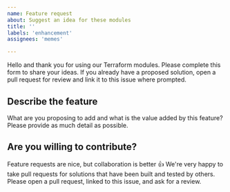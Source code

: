 ```yaml
---
name: Feature request
about: Suggest an idea for these modules
title: ''
labels: 'enhancement'
assignees: 'memes'

---
```


Hello and thank you for using our Terraform modules. Please complete this form
to share your ideas. If you already have a proposed solution, open a pull request
for review and link it to this issue where prompted.

## Describe the feature

What are you proposing to add and what is the value added by this feature? Please
provide as much detail as possible.

## Are you willing to contribute?

Feature requests are nice, but collaboration is better :thumbsup:
We're very happy to take pull requests for solutions that have been built and
tested by others. Please open a pull request, linked to this issue, and ask for
a review.
